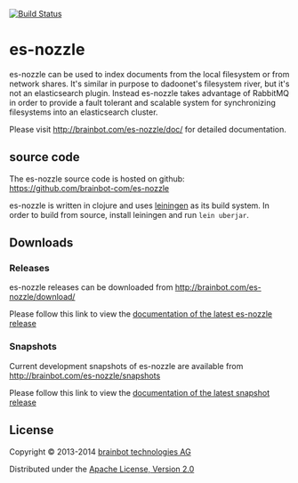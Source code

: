 [![Build Status](https://travis-ci.org/brainbot-com/es-nozzle.png?branch=master)](https://travis-ci.org/brainbot-com/es-nozzle)

# es-nozzle

es-nozzle can be used to index documents from the local filesystem or
from network shares. It's similar in purpose to dadoonet's filesystem
river, but it's not an elasticsearch plugin. Instead es-nozzle takes
advantage of RabbitMQ in order to provide a fault tolerant and
scalable system for synchronizing filesystems into an elasticsearch
cluster.

Please visit http://brainbot.com/es-nozzle/doc/ for detailed documentation.

## source code

The es-nozzle source code is hosted on github: https://github.com/brainbot-com/es-nozzle

es-nozzle is written in clojure and uses [leiningen](http://leiningen.org)
as its build system. In order to build from source, install leiningen
and run `lein uberjar`.

## Downloads

### Releases

es-nozzle releases can be downloaded from
http://brainbot.com/es-nozzle/download/

Please follow this link to view the
[documentation of the latest es-nozzle release](http://brainbot.com/es-nozzle/doc/)

### Snapshots

Current development snapshots of es-nozzle are available from
http://brainbot.com/es-nozzle/snapshots

Please follow this link to view the
[documentation of the latest snapshot release](http://brainbot.com/es-nozzle/snapshots/doc/)

## License

Copyright © 2013-2014 [brainbot technologies AG](http://brainbot.com/)

Distributed under the [Apache License, Version 2.0](http://www.apache.org/licenses/LICENSE-2.0)
